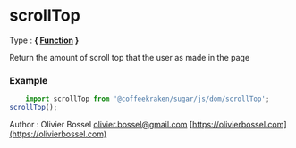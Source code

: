 # scrollTop

<!-- @namespace: sugar.js.dom.scrollTop -->

Type : **{ [Function](https://developer.mozilla.org/fr/docs/Web/JavaScript/Reference/Objets_globaux/Function) }**


Return the amount of scroll top that the user as made in the page


### Example
```js
	import scrollTop from '@coffeekraken/sugar/js/dom/scrollTop';
scrollTop();
```
Author : Olivier Bossel [olivier.bossel@gmail.com](mailto:olivier.bossel@gmail.com) [https://olivierbossel.com](https://olivierbossel.com)